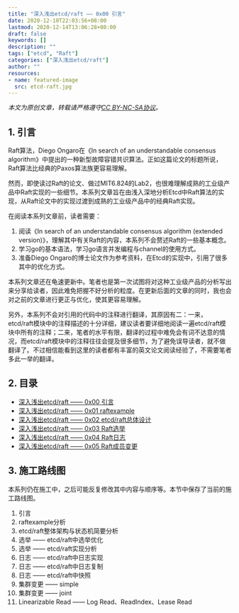 ```yaml
---
title: "深入浅出etcd/raft —— 0x00 引言"
date: 2020-12-10T22:03:56+08:00
lastmod: 2020-12-14T13:06:28+08:00
draft: false
keywords: []
description: ""
tags: ["etcd", "Raft"]
categories: ["深入浅出etcd/raft"]
author: ""
resources:
- name: featured-image
  src: etcd-raft.jpg
---
```


*本文为原创文章，转载请严格遵守[CC BY-NC-SA协议](https://creativecommons.org/licenses/by-nc-sa/4.0/)。*


<!--more-->

## 1. 引言

Raft算法，Diego Ongaro在《In search of an understandable consensus algorithm》中提出的一种新型故障容错共识算法。正如这篇论文的标题所说，Raft算法比经典的Paxos算法族更容易理解。

然而，即使读过Raft的论文、做过MIT6.824的Lab2，也很难理解成熟的工业级产品中Raft实现的一些细节。本系列文章旨在由浅入深地分析Etcd中Raft算法的实现，从Raft论文中的实现过渡到成熟的工业级产品中的经典Raft实现。

在阅读本系列文章前，读者需要：

1. 阅读《In search of an understandable consensus algorithm (extended version)》，理解其中有关Raft的内容，本系列不会赘述Raft的一些基本概念。
2. 学习go的基本语法，学习go语言并发编程与channel的使用方式。
3. 准备Diego Ongaro的博士论文作为参考资料，在Etcd的实现中，引用了很多其中的优化方式。

本系列文章还在龟速更新中。笔者也是第一次试图将对这种工业级产品的分析写出来分享给读者，因此难免把握不好分析的粒度。在更新后面的文章的同时，我也会对之前的文章进行更正与优化，使其更容易理解。

另外，本系列不会对引用的代码中的注释进行翻译，其原因有二：一来，etcd/raft模块中的注释描述的十分详细，建议读者要详细地阅读一遍etcd/raft模块中所有的注释；二来，笔者的水平有限，翻译的过程中难免会有词不达意的情况，而etcd/raft模块中的注释往往会提及很多细节，为了避免误导读者，就不做翻译了。不过相信能看到这里的读者都有丰富的英文论文阅读经验了，不需要笔者多此一举的翻译。

## 2. 目录

- [深入浅出etcd/raft —— 0x00 引言](/posts/code-reading/etcdraft-made-sample/0-introduction/)
- [深入浅出etcd/raft —— 0x01 raftexample](/posts/code-reading/etcdraft-made-sample/1-raftexample/)
- [深入浅出etcd/raft —— 0x02 etcd/raft总体设计](/posts/code-reading/etcdraft-made-sample/2-overview/)
- [深入浅出etcd/raft —— 0x03 Raft选举](/posts/code-reading/etcdraft-made-sample/3-election/)
- [深入浅出etcd/raft —— 0x04 Raft日志](/posts/code-reading/etcdraft-made-sample/4-log/)
- [深入浅出etcd/raft —— 0x05 Raft成员变更](/posts/code-reading/etcdraft-made-sample/5-confchange/)

## 3. 施工路线图

本系列仍在施工中，之后可能反复修改其中内容与顺序等。本节中保存了当前的施工路线图。

1. 引言
2. raftexample分析
3. etcd/raft整体架构与状态机简要分析
4. 选举 —— etcd/raft中选举优化
5. 选举 —— etcd/raft实现分析
5. 日志 —— etcd/raft中日志实现
6. 日志 —— etcd/raft中日志复制
7. 日志 —— etcd/raft中快照
8. 集群变更 —— simple
9. 集群变更 —— joint
10. Linearizable Read —— Log Read、ReadIndex、Lease Read